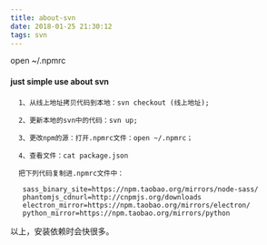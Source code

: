 ```yaml
---
title: about-svn
date: 2018-01-25 21:30:12
tags: svn
---
```


open ~/.npmrc
#### just simple use about svn

      1、从线上地址拷贝代码到本地：svn checkout (线上地址);
  
      2、更新本地的svn中的代码：svn up;
    
      3、更改npm的源：打开.npmrc文件：open ~/.npmrc；
  
      4、查看文件：cat package.json
  
      把下列代码复制进.npmrc文件中：
   
       sass_binary_site=https://npm.taobao.org/mirrors/node-sass/
       phantomjs_cdnurl=http://cnpmjs.org/downloads
       electron_mirror=https://npm.taobao.org/mirrors/electron/
       python_mirror=https://npm.taobao.org/mirrors/python
   
   
  以上，安装依赖时会快很多。